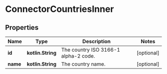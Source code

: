 
# ConnectorCountriesInner

## Properties
Name | Type | Description | Notes
------------ | ------------- | ------------- | -------------
**id** | **kotlin.String** | The country ISO 3166-1 alpha-2 code. |  [optional]
**name** | **kotlin.String** | The country name. |  [optional]



